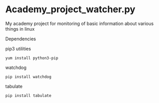 # Academy_project_watcher.py

My academy project for monitoring of basic information about various things in linux

Dependencies

pip3 utilities
```
yum install python3-pip
```

watchdog
```
pip install watchdog
```
tabulate
```
pip install tabulate
```
